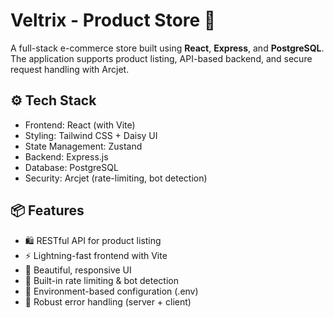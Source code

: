 # Veltrix - Product Store 🛒

A full-stack e-commerce store built using **React**, **Express**, and **PostgreSQL**. The application supports product listing, API-based backend, and secure request handling with Arcjet.

## ⚙️ Tech Stack
- Frontend: React (with Vite)
- Styling: Tailwind CSS + Daisy UI
- State Management: Zustand
- Backend: Express.js
- Database: PostgreSQL
- Security: Arcjet (rate-limiting, bot detection)

## 📦 Features
- 🛍️ RESTful API for product listing
- ⚡ Lightning-fast frontend with Vite
- 💅 Beautiful, responsive UI
- 🔐 Built-in rate limiting & bot detection
- 🚀 Environment-based configuration (.env)
- 🐞 Robust error handling (server + client)



